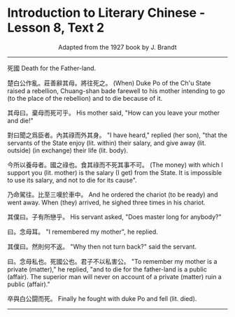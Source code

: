 # Introduction to Literary Chinese - Lesson 8, Text 2

<center>Adapted from the 1927 book by J. Brandt</center>

---

死國
Death for the Father-land.

楚白公作亂。莊善辭其母。將往死之。
(When) Duke Po of the Ch'u State raised a rebellion, Chuang-shan bade farewell to his mother intending to go (to the place of the rebellion) and to die because of it.

其母曰。棄母而死可乎。
His mother said, "How can you leave your mother and die!"

對曰聞之爲臣者。內其祿而外其身。
"I have heard," replied (her son), "that the servants of the State enjoy (lit. within) their salary, and give away (lit. outside) (in exchange) their life (lit. body).

今所以養母者。國之祿也。食其祿而不死其事不可。
(The money) with which I support you (lit. mother) is the salary (I get) from the State. It is impossible to use its salary, and not to die for its cause".

乃命駕往。比至三嘆於車中。
And he ordered the chariot (to be ready) and went away. When (they) arrived, he sighed three times in his chariot.

其僕曰。子有所戀乎。
His servant asked, "Does master long for anybody?"

曰。念母耳。
"I remembered my mother", he replied.

其僕曰。然則何不返。
"Why then not turn back?" said the servant.

曰。念母私也。死國公也。君子不以私害公。
"To remember my mother is a private (matter)," he replied, "and to die for the father-land is a public (affair). The superior man will never on account of a private (matter) ruin a public (affair)."

卒與白公闘而死。
Finally he fought with duke Po and fell (lit. died).

---
